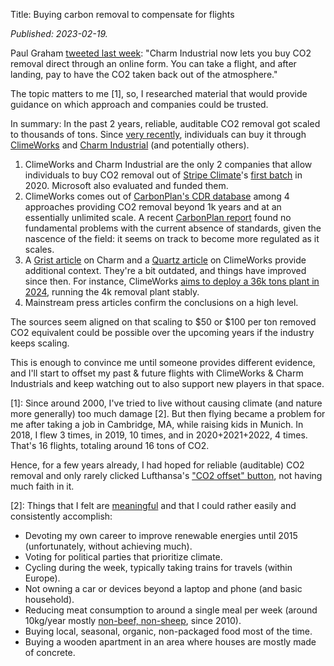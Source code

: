 Title: Buying carbon removal to compensate for flights

*Published: 2023-02-19.*

Paul Graham [tweeted last week](https://twitter.com/paulg/status/1624566028285145091): "Charm Industrial now lets you buy CO2 removal direct through an online form. You can take a flight, and after landing, pay to have the CO2 taken back out of the atmosphere."

The topic matters to me [1], so, I researched material that would provide guidance on which approach and companies could be trusted.

In summary: In the past 2 years, reliable, auditable CO2 removal got scaled to thousands of tons. Since [very recently](https://web.archive.org/web/20221001000000*/https://climeworks.com/actnow), individuals can buy it through [ClimeWorks](https://climeworks.com/actnow) and [Charm Industrial](https://charmindustrial.com/buy) (and potentially others).

1. ClimeWorks and Charm Industrial are the only 2 companies that allow individuals to buy CO2 removal out of [Stripe Climate](https://stripe.com/en-de/climate)'s [first batch](https://github.com/stripe/carbon-removal-source-materials/tree/master/Project%20Applications/2020) in 2020. Microsoft also evaluated and funded them.
2. ClimeWorks comes out of [CarbonPlan's CDR database](https://carbonplan.org/research/cdr-database) among 4 approaches providing CO2 removal beyond 1k years and at an essentially unlimited scale. A recent [CarbonPlan report](https://carbonplan.org/research/cdr-scale-barriers) found no fundamental problems with the current absence of standards, given the nascence of the field: it seems on track to become more regulated as it scales.
3. A [Grist article](https://grist.org/climate-energy/lucky-charm/) on Charm and a [Quartz article](https://qz.com/1100221/the-worlds-first-negative-emissions-plant-has-opened-in-iceland-turning-carbon-dioxide-into-stone) on ClimeWorks provide additional context. They're a bit outdated, and things have improved since then. For instance, ClimeWorks [aims to deploy a 36k tons plant in 2024](https://en.wikipedia.org/wiki/Climeworks), running the 4k removal plant stably.
4. Mainstream press articles confirm the conclusions on a high level.

The sources seem aligned on that scaling to $50 or $100 per ton removed CO2 equivalent could be possible over the upcoming years if the industry keeps scaling.

This is enough to convince me until someone provides different evidence, and I'll start to offset my past & future flights with ClimeWorks & Charm Industrials and keep watching out to also support new players in that space.

[1]: Since around 2000, I've tried to live without causing climate (and nature more generally) too much damage [2]. But then flying became a problem for me after taking a job in Cambridge, MA, while raising kids in Munich. In 2018, I flew 3 times, in 2019, 10 times, and in 2020+2021+2022, 4 times. That's 16 flights, totaling around 16 tons of CO2.

Hence, for a few years already, I had hoped for reliable (auditable) CO2 removal and only rarely clicked Lufthansa's ["CO2 offset" button](https://www.lufthansa.com/de/en/offset-flight), not having much faith in it.

[2]: Things that I felt are [meaningful](https://ourworldindata.org/emissions-by-sector) and that I could rather easily and consistently accomplish:

* Devoting my own career to improve renewable energies until 2015 (unfortunately, without achieving much).
* Voting for political parties that prioritize climate.
* Cycling during the week, typically taking trains for travels (within Europe).
* Not owning a car or devices beyond a laptop and phone (and basic household).
* Reducing meat consumption to around a single meal per week (around 10kg/year mostly [non-beef, non-sheep](https://hannahritchie.com/rationalising-respiration-in-livestock-emissions/), since 2010).
* Buying local, seasonal, organic, non-packaged food most of the time. 
* Buying a wooden apartment in an area where houses are mostly made of concrete.



